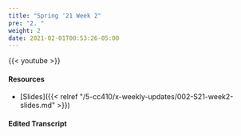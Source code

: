 ```yaml
---
title: "Spring '21 Week 2"
pre: "2. "
weight: 2
date: 2021-02-01T00:53:26-05:00
---
```


{{< youtube  >}}

#### Resources

* [Slides]({{< relref "/5-cc410/x-weekly-updates/002-S21-week2-slides.md" >}})

#### Edited Transcript

